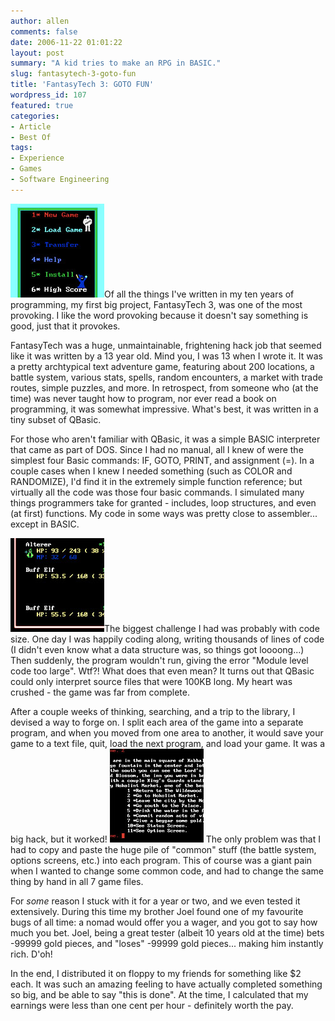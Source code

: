 ```yaml
---
author: allen
comments: false
date: 2006-11-22 01:01:22
layout: post
summary: "A kid tries to make an RPG in BASIC."
slug: fantasytech-3-goto-fun
title: 'FantasyTech 3: GOTO FUN'
wordpress_id: 107
featured: true
categories:
- Article
- Best Of
tags:
- Experience
- Games
- Software Engineering
---
```


![FantasyTech 3 Menu](/images/wp-uploads/2006/11/ftech-menu.jpg)Of all the things I've written in my ten years of programming, my first big project, FantasyTech 3, was one of the most provoking. I like the word provoking because it doesn't say something is good, just that it provokes.

FantasyTech was a huge, unmaintainable, frightening hack job that seemed like it was written by a 13 year old. Mind you, I was 13 when I wrote it. It was a pretty archtypical text adventure game, featuring about 200 locations, a battle system, various stats, spells, random encounters, a market with trade routes, simple puzzles, and more. In retrospect, from someone who (at the time) was never taught how to program, nor ever read a book on programming, it was somewhat impressive. What's best, it was written in a tiny subset of QBasic.

For those who aren't familiar with QBasic, it was a simple BASIC interpreter that came as part of DOS. Since I had no manual, all I knew of were the simplest four Basic commands: IF, GOTO, PRINT, and assignment (=). In a couple cases when I knew I needed something (such as COLOR and RANDOMIZE), I'd find it in the extremely simple function reference; but virtually all the code was those four basic commands. I simulated many things programmers take for granted - includes, loop structures, and even (at first) functions. My code in some ways was pretty close to assembler... except in BASIC.

![FantasyTech 3 Battle](/images/wp-uploads/2006/11/ftech-battle.jpg)The biggest challenge I had was probably with code size. One day I was happily coding along, writing thousands of lines of code (I didn't even know what a data structure was, so things got loooong...) Then suddenly, the program wouldn't run, giving the error "Module level code too large". Wtf?! What does that even mean? It turns out that QBasic could only interpret source files that were 100KB long. My heart was crushed - the game was far from complete.

After a couple weeks of thinking, searching, and a trip to the library, I devised a way to forge on. I split each area of the game into a separate program, and when you moved from one area to another, it would save your game to a text file, quit, load the next program, and load your game. It was a big hack, but it worked! ![FantasyTech 3 Location](/images/wp-uploads/2006/11/ftech-location.jpg) The only problem was that I had to copy and paste the huge pile of "common" stuff (the battle system, options screens, etc.) into each program. This of course was a giant pain when I wanted to change some common code, and had to change the same thing by hand in all 7 game files.

For _some_ reason I stuck with it for a year or two, and we even tested it extensively. During this time my brother Joel found one of my favourite bugs of all time: a nomad would offer you a wager, and you got to say how much you bet. Joel, being a great tester (albeit 10 years old at the time) bets -99999 gold pieces, and "loses" -99999 gold pieces... making him instantly rich. D'oh!

In the end, I distributed it on floppy to my friends for something like $2 each. It was such an amazing feeling to have actually completed something so big, and be able to say "this is done". At the time, I calculated that my earnings were less than one cent per hour - definitely worth the pay.
